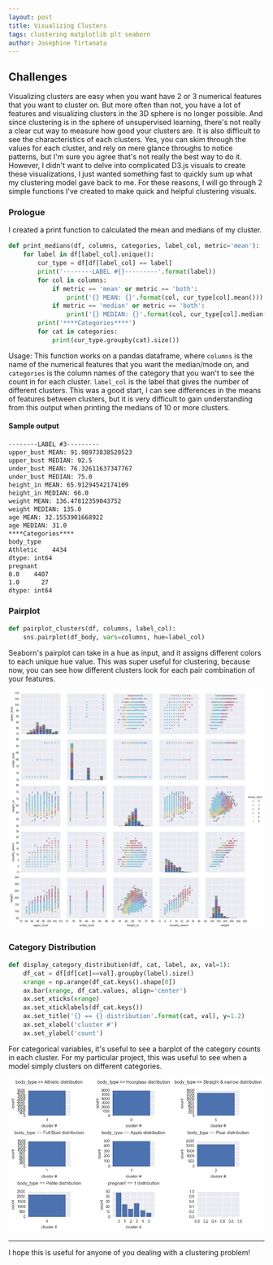 ```yaml
---
layout: post
title: Visualizing Clusters
tags: clustering matplotlib plt seaborn
author: Josephine Tirtanata
---
```


## Challenges
Visualizing clusters are easy when you want have 2 or 3 numerical features that you
want to cluster on. But more often than not, you have a lot of features and visualizing clusters in the 3D sphere is no longer possible. And since clustering is in the sphere of unsupervised learning,
there's not really a clear cut way to measure how good your clusters are. It is also difficult to
see the characteristics of each clusters. Yes, you can skim through
the values for each cluster, and rely on mere glance throughs to notice patterns, but I'm sure you agree
that's not really the best way to do it. However, I didn't want to delve into complicated D3.js visuals
to create these visualizations, I just wanted something fast to quickly sum up what my clustering model gave back to me. For these reasons, I will go through 2 simple functions I've created to make quick and helpful clustering visuals.

### Prologue
I created a print function to calculated the mean and medians of my cluster.

```python
def print_medians(df, columns, categories, label_col, metric='mean'):
    for label in df[label_col].unique():
        cur_type = df[df[label_col] == label]
        print('--------LABEL #{}---------'.format(label))
        for col in columns:
            if metric == 'mean' or metric == 'both':
                print('{} MEAN: {}'.format(col, cur_type[col].mean()))
            if metric == 'median' or metric == 'both':
                print('{} MEDIAN: {}'.format(col, cur_type[col].median()))
        print('****Categories****')
        for cat in categories:
            print(cur_type.groupby(cat).size())
```
Usage: This function works on a pandas dataframe, where `columns` is the name of the numerical features that you want the median/mode on, and `categories` is the column names of the category that you wan't to see the count in for each cluster. `label_col` is the label that gives the number of different clusters.
This was a good start, I can see differences in the means of features between clusters, but it is very difficult to gain understanding from this output when printing the medians of 10 or more clusters.

#### Sample output

```
--------LABEL #3---------
upper_bust MEAN: 91.98973838520523
upper_bust MEDIAN: 92.5
under_bust MEAN: 76.32611637347767
under_bust MEDIAN: 75.0
height_in MEAN: 65.91294542174109
height_in MEDIAN: 66.0
weight MEAN: 136.47812359043752
weight MEDIAN: 135.0
age MEAN: 32.1553901668922
age MEDIAN: 31.0
****Categories****
body_type
Athletic    4434
dtype: int64
pregnant
0.0    4407
1.0      27
dtype: int64
```

### Pairplot

```python
def pairplot_clusters(df, columns, label_col):
    sns.pairplot(df_body, vars=columns, hue=label_col)

```

Seaborn's pairplot can take in a hue as input, and it assigns different colors to each unique hue value. This was super useful for clustering, because now, you can see how different clusters look for each pair combination of your features.

<img src="/images/visualizing_clusters/pairplot.png">

### Category Distribution

```python
def display_category_distribution(df, cat, label, ax, val=1):
    df_cat = df[df[cat]==val].groupby(label).size()
    xrange = np.arange(df_cat.keys().shape[0])
    ax.bar(xrange, df_cat.values, align='center')
    ax.set_xticks(xrange)
    ax.set_xticklabels(df_cat.keys())
    ax.set_title('{} == {} distribution'.format(cat, val), y=1.2)
    ax.set_xlabel('cluster #')
    ax.set_ylabel('count')
```
For categorical variables, it's useful to see a barplot of the category counts in each cluster. For my particular project, this was useful to see when a model simply clusters on different categories.

<img src="/images/visualizing_clusters/barplots.png">

---
I hope this is useful for anyone of you dealing with a clustering problem!
